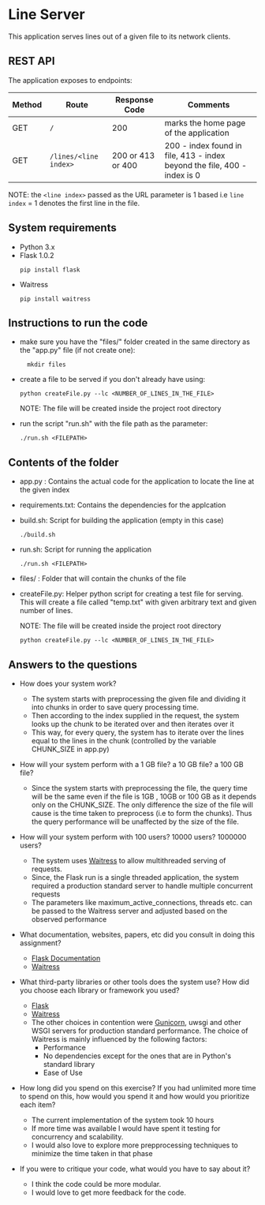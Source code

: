 # Line Server

This application serves lines out of a given file to its network clients.

## REST API

The application exposes to endpoints:

| Method  | Route | Response Code |  Comments  |
|---------|-------|----------|------------|
|   GET   |  ` / `  | 200  | marks the home page of the application|
|   GET   | `/lines/<line index>`| 200 or 413 or 400 | 200 - index found in file, 413 - index beyond the file, 400 - index is 0|    


NOTE: the `<line index>` passed as the URL parameter is 1 based i.e `line index` = 1 denotes the first line in the file.  

## System requirements
- Python 3.x
- Flask 1.0.2 
   ```
   pip install flask
   ```  
- Waitress
   ```
   pip install waitress
   ```


## Instructions to run the code
- make sure you have the "files/" folder created in the same directory as the "app.py" file (if not create one):
  ```
    mkdir files
  ```

- create a file to be served if you don't already have using: 
    ```
    python createFile.py --lc <NUMBER_OF_LINES_IN_THE_FILE>
    ```
    NOTE: The file will be created inside the project root directory 
- run the script "run.sh" with the file path as the parameter:
    ```
    ./run.sh <FILEPATH>
    ```

## Contents of the folder

 - app.py :  Contains the actual code for the application to locate the line at the given index
 - requirements.txt: Contains the dependencies for the applcation 
 - build.sh: Script for building the application  (empty in this case) 
    ```
    ./build.sh
    ```
 - run.sh: Script for running the application
    ```
    ./run.sh <FILEPATH>
    ```
 - files/ : Folder that will contain the chunks of the file
 - createFile.py: Helper python script for creating a test file for serving. This will create a file called "temp.txt" with given arbitrary text and given number of lines.
    
    NOTE: The file will be created inside the project root directory 
    ```
    python createFile.py --lc <NUMBER_OF_LINES_IN_THE_FILE>
    ```
## Answers to the questions

 - How does your system work? 
   * The system starts with preprocessing the given file and dividing it into chunks in order to save query processing time.
   * Then according to the index supplied in the request, the system looks up the chunk to be iterated over and then iterates over it
   * This way, for every query, the system has to iterate over the lines equal to the lines in the chunk (controlled by the variable CHUNK_SIZE in app.py)

 - How will your system perform with a 1 GB file? a 10 GB file? a 100 GB file?
   * Since the system starts with preprocessing the file, the query time will be the same even if the file is 1GB , 10GB or 100 GB as it depends only on the CHUNK_SIZE. The only difference the size of the file will cause is the time taken to preprocess (i.e to form the chunks). Thus the query performance will be unaffected by the size of the file. 

 - How will your system perform with 100 users? 10000 users? 1000000 users?
   * The system uses [Waitress](https://docs.pylonsproject.org/projects/waitress/en/stable/) to allow multithreaded serving of requests.
   * Since, the Flask run is a single threaded application, the system required a production standard server to handle multiple concurrent requests
   * The parameters like maximum_active_connections, threads etc. can be passed to the Waitress server and adjusted based on the observed performance  
 
 - What documentation, websites, papers, etc did you consult in doing this assignment?
   * [Flask Documentation](https://flask.palletsprojects.com/en/1.0.x/)
   * [Waitress](https://docs.pylonsproject.org/projects/waitress/en/stable/)
   
 - What third-party libraries or other tools does the system use? How did you choose each library or framework you used?
   * [Flask](https://www.palletsprojects.com/p/flask/)
   * [Waitress](https://docs.pylonsproject.org/projects/waitress/en/stable/)
   * The other choices in contention were [Gunicorn](https://gunicorn.org/), uwsgi and other WSGI servers for production standard performance. The choice of Waitress is mainly influenced by the following factors:
      - Performance
      - No dependencies except for the ones that are in Python's standard library
      - Ease of Use 

 - How long did you spend on this exercise? If you had unlimited more time to spend on this, how would you spend it and how would you prioritize each item?
   * The current implementation of the system took 10 hours
   * If more time was available I would have spent it testing for concurrency and scalability. 
   * I would also love to explore more prepprocessing techniques to minimize the time taken in that phase

 - If you were to critique your code, what would you have to say about it?
   * I think the code could be more modular. 
   * I would love to get more feedback for the code.
